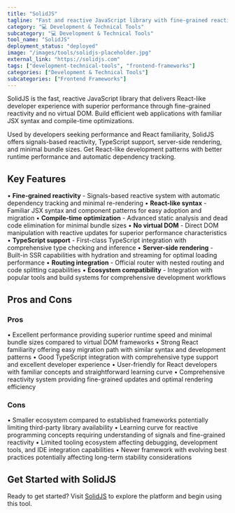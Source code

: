 ```yaml
---
title: "SolidJS"
tagline: "Fast and reactive JavaScript library with fine-grained reactivity system"
category: "💻 Development & Technical Tools"
subcategory: "💻 Development & Technical Tools"
tool_name: "SolidJS"
deployment_status: "deployed"
image: "/images/tools/solidjs-placeholder.jpg"
external_link: "https://solidjs.com"
tags: ["development-technical-tools", "frontend-frameworks"]
categories: ["Development & Technical Tools"]
subcategories: ["Frontend Frameworks"]
---
```

SolidJS is the fast, reactive JavaScript library that delivers React-like developer experience with superior performance through fine-grained reactivity and no virtual DOM. Build efficient web applications with familiar JSX syntax and compile-time optimizations.

Used by developers seeking performance and React familiarity, SolidJS offers signals-based reactivity, TypeScript support, server-side rendering, and minimal bundle sizes. Get React-like development patterns with better runtime performance and automatic dependency tracking.

## Key Features

• **Fine-grained reactivity** - Signals-based reactive system with automatic dependency tracking and minimal re-rendering
• **React-like syntax** - Familiar JSX syntax and component patterns for easy adoption and migration
• **Compile-time optimization** - Advanced static analysis and dead code elimination for minimal bundle sizes
• **No virtual DOM** - Direct DOM manipulation with reactive updates for superior performance characteristics
• **TypeScript support** - First-class TypeScript integration with comprehensive type checking and inference
• **Server-side rendering** - Built-in SSR capabilities with hydration and streaming for optimal loading performance
• **Routing integration** - Official router with nested routing and code splitting capabilities
• **Ecosystem compatibility** - Integration with popular tools and build systems for comprehensive development workflows

## Pros and Cons

### Pros
• Excellent performance providing superior runtime speed and minimal bundle sizes compared to virtual DOM frameworks
• Strong React familiarity offering easy migration path with similar syntax and development patterns
• Good TypeScript integration with comprehensive type support and excellent developer experience
• User-friendly for React developers with familiar concepts and straightforward learning curve
• Comprehensive reactivity system providing fine-grained updates and optimal rendering efficiency

### Cons
• Smaller ecosystem compared to established frameworks potentially limiting third-party library availability
• Learning curve for reactive programming concepts requiring understanding of signals and fine-grained reactivity
• Limited tooling ecosystem affecting debugging, development tools, and IDE integration capabilities
• Newer framework with evolving best practices potentially affecting long-term stability considerations

## Get Started with SolidJS

Ready to get started? Visit [SolidJS](https://solidjs.com) to explore the platform and begin using this tool.